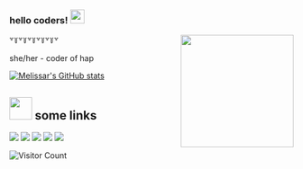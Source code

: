 ### hello coders! <img src="https://media.giphy.com/media/hvRJCLFzcasrR4ia7z/giphy.gif" width="25px">
<a href="#"><img align="right" src="https://github.com/blackcater/blackcater/raw/main/images/banner.gif" width="200 " height="200" /></a> 

꒷꒦꒷꒦꒷꒦꒷꒦꒷꒦꒷

she/her - coder of hap

[![Melissar's GitHub stats](https://github-readme-stats.vercel.app/api?username=melissarr&theme=dracula)](https://github.com/anuraghazra/github-readme-stats)

## <img height="40" src="https://raw.githubusercontent.com/innng/innng/master/assets/kyubey.gif"/> some links
[![](https://img.shields.io/badge/-music-0073B1?style=flat-square)](https://youtu.be/1w7OgIMMRc4)
[![](https://img.shields.io/badge/-animals-1C9CEA?style=flat-square)](https://twitter.com/BichinhosFB?s=09)
[![](https://img.shields.io/badge/-instagram-EE3E5D?style=flat-square)](https://www.instagram.com/steisser/)
[![](https://img.shields.io/badge/-github-332B40?style=flat-square)](https://github.com/melissarr/)
[![](https://img.shields.io/badge/-my.wish.list-2D4E00?style=flat-square)](https://www.amazon.com.br/hz/wishlist/ls/6PB7FHQF8GWA?ref_=wl_share)

![Visitor Count](https://profile-counter.glitch.me/melissarr/count.svg)
